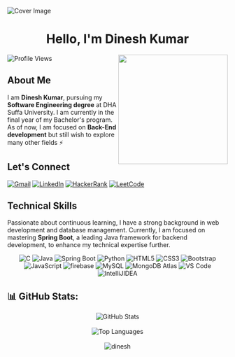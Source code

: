 ![Cover Image](https://user-images.githubusercontent.com/52650290/164152607-6da6cff8-0c95-468d-ab39-80c775b23c2a.png)



<h1 align="center"> Hello, I'm Dinesh Kumar </h1>
<img width="250" align="right" src="https://user-images.githubusercontent.com/55389276/140866485-8fb1c876-9a8f-4d6a-98dc-08c4981eaf70.gif">

![Profile Views](https://visitcount.itsvg.in/api?id=kumardinesh21&label=Profile%20Views&color=1&icon=0&pretty=false)

## About Me

I am **Dinesh Kumar**, pursuing my **Software Engineering degree** at DHA Suffa University. I am currently in the final year of my Bachelor's program. As of now, I am focused on **Back-End development** but still wish to explore many other fields ⚡

## Let's Connect

[![Gmail](https://img.shields.io/badge/Gmail-Red.svg?style=for-the-badge&logo=gmail&logoColor=white)](mailto:your-email@gmail.com)
[![LinkedIn](https://img.shields.io/badge/LinkedIn-0A66C2.svg?style=for-the-badge&logo=linkedin&logoColor=white)](https://www.linkedin.com/in/d-kumar1)
[![HackerRank](https://img.shields.io/badge/HackerRank-2EC866.svg?style=for-the-badge&logo=hackerrank&logoColor=white)](https://www.hackerrank.com/rajputdineshkum1)
[![LeetCode](https://img.shields.io/badge/LeetCode-FFA116.svg?style=for-the-badge&logo=leetcode&logoColor=white)](https://leetcode.com/u/rajputdineshkumar21/)

## Technical Skills

Passionate about continuous learning, I have a strong background in web development and database management. Currently, I am focused on mastering **Spring Boot**, a leading Java framework for backend development, to enhance my technical expertise further.

<p align="center"> 
<img alt="C" src="https://img.shields.io/badge/c-%2300599C.svg?&style=for-the-badge&logo=c&logoColor=white" />
<img alt="Java" src="https://img.shields.io/badge/java-%23ED8B00.svg?&style=for-the-badge&logo=java&logoColor=white" />
<img alt="Spring Boot" src="https://img.shields.io/badge/spring_boot-%236DB33F.svg?&style=for-the-badge&logo=spring&logoColor=white" />
<img alt="Python" src="https://img.shields.io/badge/Python-3776AB?style=for-the-badge&logo=python&logoColor=white" />
<img alt="HTML5" src="https://img.shields.io/badge/html5-%23E34F26.svg?&style=for-the-badge&logo=html5&logoColor=white" />
<img alt="CSS3" src="https://img.shields.io/badge/css3-%231572B6.svg?&style=for-the-badge&logo=css3&logoColor=white" />
<img alt="Bootstrap" src="https://img.shields.io/badge/bootstrap-%23563D7C.svg?style=for-the-badge&logo=bootstrap&logoColor=white" />
<img alt="JavaScript" src="https://img.shields.io/badge/javascript-%23323330.svg?&style=for-the-badge&logo=javascript&logoColor=%23F7DF1E" />
<img alt="firebase" src="https://img.shields.io/badge/firebase-ffca28?style=for-the-badge&logo=firebase&logoColor=black" />
<img alt="MySQL" src="https://img.shields.io/badge/MySQL-4479A1.svg?style=for-the-badge&logo=mysql&logoColor=white" />
<img alt="MongoDB Atlas" src="https://img.shields.io/badge/MongoDB%20Atlas-47A248.svg?style=for-the-badge&logo=mongodb&logoColor=white" />
<img alt="VS Code" src="https://img.shields.io/badge/Visual_Studio_Code-0078D4?style=for-the-badge&logo=visual%20studio%20code&logoColor=white" />
<img alt="IntelliJIDEA" src="https://img.shields.io/badge/IntelliJIDEA-000000.svg?style=for-the-badge&logo=intellij-idea&logoColor=white" />
</p>

## 📊 GitHub Stats:

<div align="center">
  <img src="https://github-readme-stats.vercel.app/api?username=kumardinesh21&theme=radical&hide_border=false&include_all_commits=false&count_private=false" alt="GitHub Stats" />
</div>
<br/>
<div align="center">
  <img src="https://github-readme-stats.vercel.app/api/top-langs/?username=kumardinesh21&show_icons=true&locale=en&layout=compact&title_color=7A7ADB&icon_color=2234AE&text_color=D3D3D3&bg_color=0,000000,130F40" alt="Top Languages" />
</div>
<br/>
<div align="center">
  <img src="https://github-readme-streak-stats.herokuapp.com/?user=kumardinesh21&theme=dark" alt="dinesh" />
</div>
<br/>


